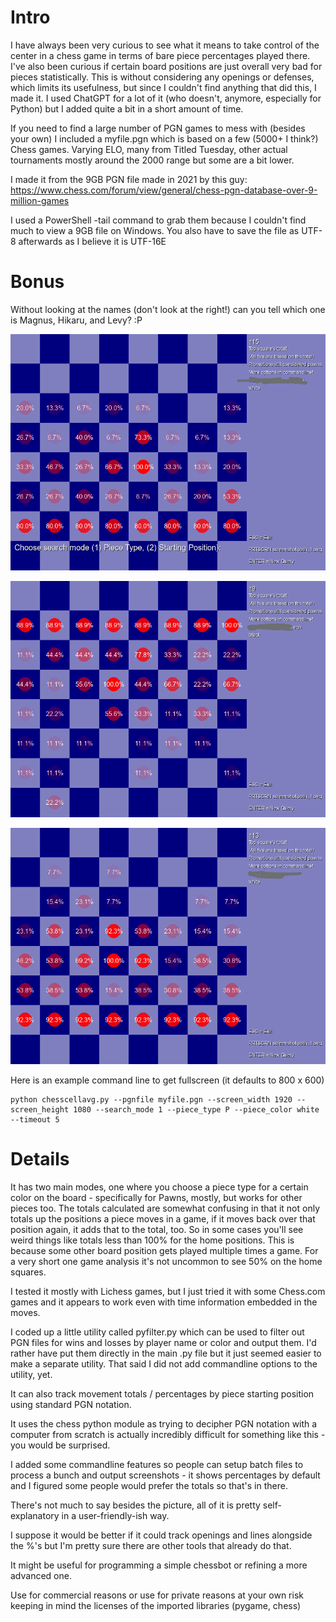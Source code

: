 # Intro

I have always been very curious to see what it means to take control of the center in a chess game in terms of bare piece percentages played there.
I've also been curious if certain board positions are just overall very bad for pieces statistically.
This is without considering any openings or defenses, which limits its usefulness, but since I couldn't find anything that did this, I made it.
I used ChatGPT for a lot of it (who doesn't, anymore, especially for Python) but I added quite a bit in a short amount of time.

If you need to find a large number of PGN games to mess with (besides your own) I included a myfile.pgn which is based on a few (5000+ I think?) Chess games. Varying ELO, many from Titled Tuesday, other actual tournaments mostly around the 2000 range but some are a bit lower.

I made it from the 9GB PGN file made in 2021 by this guy:
https://www.chess.com/forum/view/general/chess-pgn-database-over-9-million-games

I used a PowerShell -tail command to grab them because I couldn't find much to view a 9GB file on Windows.
You also have to save the file as UTF-8 afterwards as I believe it is UTF-16E

# Bonus

Without looking at the names (don't look at the right!) can you tell which one is Magnus, Hikaru, and Levy? :P

![what it looks like](magnuscarlsen_wins.png?raw=true "what it looks like")

![what it looks like](GothamChess_wins_1.png?raw=true "what it looks like")

![what it looks like](hikaru_wins.png?raw=true "what it looks like")

Here is an example command line to get fullscreen (it defaults to 800 x 600)
```
python chesscellavg.py --pgnfile myfile.pgn --screen_width 1920 --screen_height 1080 --search_mode 1 --piece_type P --piece_color white --timeout 5
```

# Details

It has two main modes, one where you choose a piece type for a certain color on the board - specifically for Pawns, mostly, but works for other pieces too.
The totals calculated are somewhat confusing in that it not only totals up the positions a piece moves in a game, if it moves back over that position again, it adds that to the total, too. So in some cases you'll see weird things like totals less than 100% for the home positions. This is because some other board position gets played multiple times a game. For a very short one game analysis it's not uncommon to see 50% on the home squares.

I tested it mostly with Lichess games, but I just tried it with some Chess.com games and it appears to work even with time information embedded in the moves.

I coded up a little utility called pyfilter.py which can be used to filter out PGN files for wins and losses by player name or color and output them. I'd rather have put them directly in the main .py file but it just seemed easier to make a separate utility. That said I did not add commandline options to the utility, yet.

It can also track movement totals / percentages by piece starting position using standard PGN notation.

It uses the chess python module as trying to decipher PGN notation with a computer from scratch is actually incredibly difficult for something like this - you would be surprised.

I added some commandline features so people can setup batch files to process a bunch and output screenshots - it shows percentages by default and I figured some people would prefer the totals so that's in there.

There's not much to say besides the picture, all of it is pretty self-explanatory in a user-friendly-ish way.

I suppose it would be better if it could track openings and lines alongside the %'s but I'm pretty sure there are other tools that already do that.

It might be useful for programming a simple chessbot or refining a more advanced one.

Use for commercial reasons or use for private reasons at your own risk keeping in mind the licenses of the imported libraries (pygame, chess)


